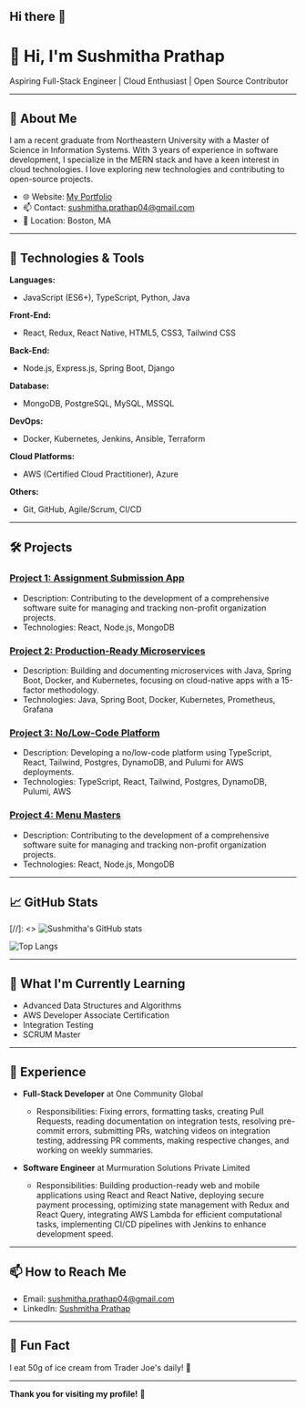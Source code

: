 ## Hi there 👋

<!--
**SushmithaPrathap/SushmithaPrathap** is a ✨ _special_ ✨ repository because its `README.md` (this file) appears on your GitHub profile.

Here are some ideas to get you started:

- 🔭 I’m currently working on ...
- 🌱 I’m currently learning ...
- 👯 I’m looking to collaborate on ...
- 🤔 I’m looking for help with ...
- 💬 Ask me about ...
- 📫 How to reach me: ...
- 😄 Pronouns: ...
- ⚡ Fun fact: ...
-->

# 👋 Hi, I'm Sushmitha Prathap

Aspiring Full-Stack Engineer | Cloud Enthusiast | Open Source Contributor

---

## 🚀 About Me

I am a recent graduate from Northeastern University with a Master of Science in Information Systems. With 3 years of experience in software development, I specialize in the MERN stack and have a keen interest in cloud technologies. I love exploring new technologies and contributing to open-source projects.

- 🌐 Website: [My Portfolio](http://your-portfolio-link.com)
- 📫 Contact: sushmitha.prathap04@gmail.com
- 📍 Location: Boston, MA

---

## 🔧 Technologies & Tools

**Languages:**
- JavaScript (ES6+), TypeScript, Python, Java

**Front-End:**
- React, Redux, React Native, HTML5, CSS3, Tailwind CSS

**Back-End:**
- Node.js, Express.js, Spring Boot, Django

**Database:**
- MongoDB, PostgreSQL, MySQL, MSSQL

**DevOps:**
- Docker, Kubernetes, Jenkins, Ansible, Terraform

**Cloud Platforms:**
- AWS (Certified Cloud Practitioner), Azure

**Others:**
- Git, GitHub, Agile/Scrum, CI/CD

---

## 🛠️ Projects

### [Project 1: Assignment Submission App](https://github.com/SushmithaPrathap/webapp)
- Description: Contributing to the development of a comprehensive software suite for managing and tracking non-profit organization projects.
- Technologies: React, Node.js, MongoDB

### [Project 2: Production-Ready Microservices]()
- Description: Building and documenting microservices with Java, Spring Boot, Docker, and Kubernetes, focusing on cloud-native apps with a 15-factor methodology.
- Technologies: Java, Spring Boot, Docker, Kubernetes, Prometheus, Grafana

### [Project 3: No/Low-Code Platform](http://github-link-to-project-3)
- Description: Developing a no/low-code platform using TypeScript, React, Tailwind, Postgres, DynamoDB, and Pulumi for AWS deployments.
- Technologies: TypeScript, React, Tailwind, Postgres, DynamoDB, Pulumi, AWS

### [Project 4: Menu Masters](https://github.com/SushmithaPrathap/MenuMasters)
- Description: Contributing to the development of a comprehensive software suite for managing and tracking non-profit organization projects.
- Technologies: React, Node.js, MongoDB


---

## 📈 GitHub Stats

[//]: <> ![Sushmitha's GitHub stats](https://github-readme-stats.vercel.app/api?username=SushmithaPrathap&show_icons=true&theme=radical)

![Top Langs](https://github-readme-stats.vercel.app/api/top-langs/?username=SushmithaPrathap&layout=compact&theme=radical)

---

## 🌱 What I'm Currently Learning

- Advanced Data Structures and Algorithms
- AWS Developer Associate Certification
- Integration Testing
- SCRUM Master

---

## 💼 Experience

- **Full-Stack Developer** at One Community Global
  - Responsibilities: Fixing errors, formatting tasks, creating Pull Requests, reading documentation on integration tests, resolving pre-commit errors, submitting PRs, watching videos on integration testing, addressing PR comments, making respective changes, and working on weekly summaries.

- **Software Engineer** at Murmuration Solutions Private Limited
  - Responsibilities: Building production-ready web and mobile applications using React and React Native, deploying secure payment processing, optimizing state management with Redux and React Query, integrating AWS Lambda for efficient computational tasks, implementing CI/CD pipelines with Jenkins to enhance development speed.
---

## 📫 How to Reach Me

- Email: sushmitha.prathap04@gmail.com
- LinkedIn: [Sushmitha Prathap](http://linkedin.com/in/sushmitha-prathap)

---

## 🌟 Fun Fact

I eat 50g of ice cream from Trader Joe's daily! 🍦

---

**Thank you for visiting my profile!** 🙏
